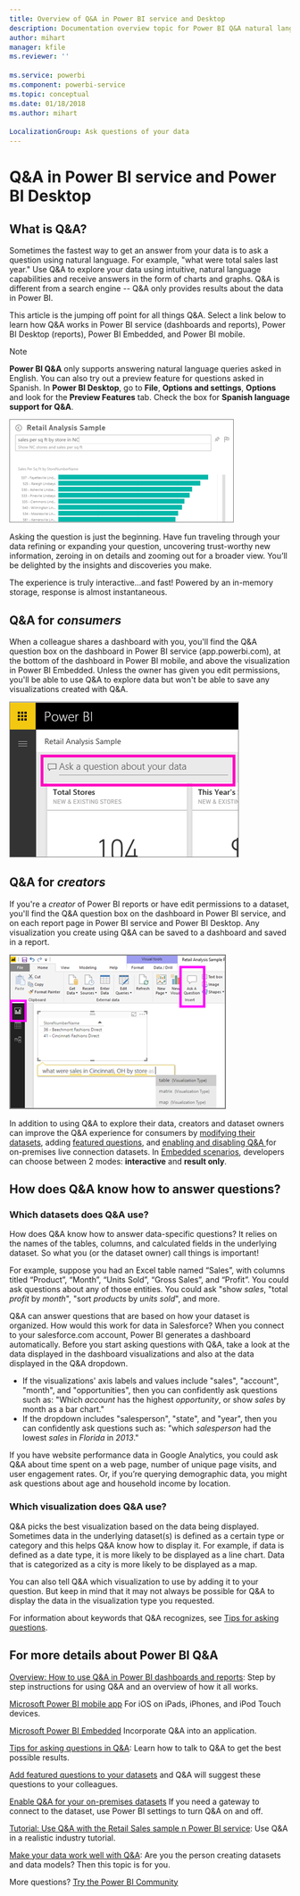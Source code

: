 ```yaml
---
title: Overview of Q&A in Power BI service and Desktop
description: Documentation overview topic for Power BI Q&A natural language queries.
author: mihart
manager: kfile
ms.reviewer: ''

ms.service: powerbi
ms.component: powerbi-service
ms.topic: conceptual
ms.date: 01/18/2018
ms.author: mihart

LocalizationGroup: Ask questions of your data
---
```

# Q&A in Power BI service and Power BI Desktop
## What is Q&A?
Sometimes the fastest way to get an answer from your data is to ask a question using natural language. For example, "what were total sales last year."  Use Q&A to explore your data using intuitive, natural language capabilities and receive answers in the form of charts and graphs. Q&A is different from a search engine -- Q&A only provides results about the data in Power BI.

This article is the jumping off point for all things Q&A. Select a link below to learn how Q&A works in Power BI service (dashboards and reports), Power BI Desktop (reports), Power BI Embedded, and Power BI mobile.  

> [!NOTE]
> **Power BI Q&A** only supports answering natural language queries asked in English. You can also try out a preview feature for questions asked in Spanish. In **Power BI Desktop**, go to **File**, **Options and settings**, **Options** and look for the **Preview Features** tab. Check the box for **Spanish language support for Q&A**.  
>
>

![](media/power-bi-q-and-a/pbi_qa_boxsalessqft.png)

Asking the question is just the beginning.  Have fun traveling through your data refining or expanding your question, uncovering trust-worthy new information, zeroing in on details and zooming out for a broader view. You’ll be delighted by the insights and discoveries you make.

The experience is truly interactive…and fast! Powered by an in-memory storage, response is almost instantaneous.

##  Q&A for *consumers*
When a colleague shares a dashboard with you, you'll find the Q&A question box on the dashboard in Power BI service (app.powerbi.com), at the bottom of the dashboard in Power BI mobile, and above the visualization in Power BI Embedded. Unless the owner has given you edit permissions, you'll be able to use Q&A to explore data but won't be able to save any visualizations created with Q&A.

![](media/power-bi-q-and-a/powerbi-qna.png)

## Q&A for *creators*
If you're a *creator* of Power BI reports or have edit permissions to a dataset, you'll find the Q&A question box on the dashboard in Power BI service, and on each report page in Power BI service and Power BI Desktop. Any visualization you create using Q&A can be saved to a dashboard and saved in a report.

![](media/power-bi-q-and-a/power-bi-desktop.png)

In addition to using Q&A to explore their data, creators and dataset owners can improve the Q&A experience for consumers by [modifying their datasets](service-prepare-data-for-q-and-a.md), adding [featured questions](service-q-and-a-create-featured-questions.md), and [enabling and disabling Q&A ](service-q-and-a-direct-query.md) for on-premises live connection datasets. In [Embedded scenarios](developer/qanda.md), developers can choose between 2 modes: **interactive** and **result only**.

## How does Q&A know how to answer questions?
### Which datasets does Q&A use?
How does Q&A know how to answer data-specific questions? It relies on the names of the tables, columns, and calculated fields in the underlying dataset. So what you (or the dataset owner) call things is important!

For example, suppose you had an Excel table named “Sales”, with columns titled “Product”, “Month”, “Units Sold”, “Gross Sales”, and “Profit”. You could ask questions about any of those entities.  You could ask "show *sales*, "total *profit* by *month*", "sort *products* by *units sold*", and more.

Q&A can answer questions that are based on how your dataset is organized. How would this work for data in Salesforce? When you connect to your salesforce.com account, Power BI generates a dashboard automatically.  Before you start asking questions with Q&A, take a look at the data displayed in the dashboard visualizations and also at the data displayed in the Q&A dropdown.

* If the visualizations' axis labels and values include "sales",  "account", "month", and "opportunities", then you can confidently ask questions such as: "Which *account* has the highest *opportunity*, or show *sales* by month as a bar chart."
* If the dropdown includes "salesperson", "state", and "year", then you can confidently ask questions such as: "which *salesperson* had the lowest *sales* in *Florida* in *2013*."

If you have website performance data in Google Analytics, you could ask Q&A about time spent on a web page, number of unique page visits, and user engagement rates. Or, if you’re querying demographic data, you might ask questions about age and household income by location.

### Which visualization does Q&A use?
Q&A picks the best visualization based on the data being displayed. Sometimes data in the underlying dataset(s) is defined as a certain type or category and this helps Q&A know how to display it. For example, if data is defined as a date type, it is more likely to be displayed as a line chart. Data that is categorized as a city is more likely to be displayed as a map.

You can also tell Q&A which visualization to use by adding it to your question. But keep in mind that it may not always be possible for Q&A to display the data in the visualization type you requested.

For information about keywords that Q&A recognizes, see [Tips for asking questions](service-q-and-a-tips.md).


## For more details about Power BI Q&A
[Overview: How to use Q&A in Power BI dashboards and reports](power-bi-tutorial-q-and-a.md):
Step by step instructions for using Q&A and an overview of how it all works.

[Microsoft Power BI mobile app](consumer/mobile/mobile-apps-ios-qna.md)
For iOS on iPads, iPhones, and iPod Touch devices.

[Microsoft Power BI Embedded](developer/qanda.md)
Incorporate Q&A into an application.

[Tips for asking questions in Q&A](service-q-and-a-tips.md):
Learn how to talk to Q&A to get the best possible results.

[Add featured questions to your datasets](service-q-and-a-create-featured-questions.md)
and Q&A will suggest these questions to your colleagues.

[Enable Q&A for your on-premises datasets](service-q-and-a-direct-query.md)
If you need a gateway to connect to the dataset, use Power BI settings to turn Q&A on and off.

[Tutorial: Use Q&A with the Retail Sales sample n Power BI service](power-bi-visualization-introduction-to-q-and-a.md):
Use Q&A in a realistic industry tutorial.

[Make your data work well with Q&A](service-prepare-data-for-q-and-a.md):
Are you the person creating datasets and data models?  Then this topic is for you.

More questions? [Try the Power BI Community](http://community.powerbi.com/)

